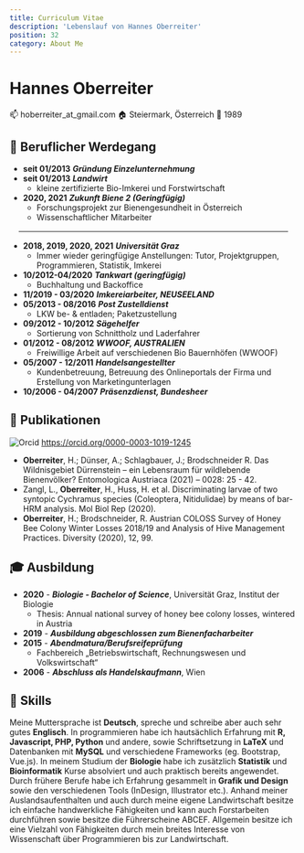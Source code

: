 ```yaml
---
title: Curriculum Vitae
description: 'Lebenslauf von Hannes Oberreiter'
position: 32
category: About Me
---
```


# Hannes Oberreiter

:mailbox: hoberreiter_at_gmail.com
:house: Steiermark, Österreich
:birthday: 1989

## :construction_worker: Beruflicher Werdegang

- **seit 01/2013**    ***Gründung Einzelunternehmung***
- **seit 01/2013**     ***Landwirt***
  - kleine zertifizierte Bio-Imkerei und Forstwirtschaft
- **2020, 2021**  ***Zukunft Biene 2 (Geringfügig)***
  - Forschungsprojekt zur Bienengesundheit in Österreich
  - Wissenschaftlicher Mitarbeiter

<hr style="margin: 1rem" />

- **2018, 2019, 2020, 2021**    ***Universität Graz***
  - Immer wieder geringfügige Anstellungen: Tutor, Projektgruppen, Programmieren, Statistik, Imkerei
- **10/2012-04/2020**     ***Tankwart (geringfügig)***
  - Buchhaltung und Backoffice
- **11/2019 - 03/2020**   ***Imkereiarbeiter, NEUSEELAND***
- **05/2013 - 08/2016**   ***Post Zustelldienst***
  - LKW be- & entladen; Paketzustellung
- **09/2012 - 10/2012**   ***Sägehelfer***
  - Sortierung von Schnittholz und Laderfahrer
- **01/2012 - 08/2012**   ***WWOOF, AUSTRALIEN***
  - Freiwillige Arbeit auf verschiedenen Bio Bauernhöfen (WWOOF)
- **05/2007 - 12/2011**   ***Handelsangestellter***
  - Kundenbetreuung, Betreuung des Onlineportals der Firma und Erstellung von Marketingunterlagen
- **10/2006 - 04/2007**   ***Präsenzdienst, Bundesheer***

## :paperclip: Publikationen

<div>
  <img alt="Orcid" src="/img/orcid.png" class="inline" style="margin-top: 0rem; margin-bottom: 0rem;" />
  <a class="inline" href=https://orcid.org/0000-0003-1019-1245>
    https://orcid.org/0000-0003-1019-1245
  </a>
</div>

- **Oberreiter**, H.; Dünser, A.; Schlagbauer, J.; Brodschneider R. Das Wildnisgebiet Dürrenstein – ein Lebensraum für wildlebende Bienenvölker? Entomologica Austriaca (2021) – 0028: 25 - 42.
- Zangl, L., **Oberreiter**, H., Huss, H. et al. Discriminating larvae of two syntopic Cychramus species (Coleoptera, Nitidulidae) by means of bar-HRM analysis. Mol Biol Rep (2020).
- **Oberreiter**, H.; Brodschneider, R. Austrian COLOSS Survey of Honey Bee Colony Winter Losses 2018/19 and Analysis of Hive Management Practices. Diversity (2020), 12, 99.

## :mortar_board: Ausbildung

- **2020** - ***Biologie - Bachelor of Science***, Universität Graz, Institut der Biologie
  - Thesis: Annual national survey of honey bee colony losses, wintered in Austria
- **2019** - ***Ausbildung abgeschlossen zum Bienenfacharbeiter***
- **2015** - ***Abendmatura/Berufsreifeprüfung***
  - Fachbereich „Betriebswirtschaft, Rechnungswesen und Volkswirtschaft“
- **2006** - ***Abschluss als Handelskaufmann***, Wien

## :memo: Skills

Meine Muttersprache ist **Deutsch**, spreche und schreibe aber auch sehr gutes **Englisch**. In programmieren habe ich hautsächlich Erfahrung mit **R, Javascript, PHP, Python** und andere, sowie Schriftsetzung in **LaTeX** und Datenbanken mit **MySQL** und verschiedene Frameworks (eg. Bootstrap, Vue.js). In meinem Studium der **Biologie** habe ich zusätzlich **Statistik** und **Bioinformatik** Kurse absolviert und auch praktisch bereits angewendet. Durch frühere Berufe habe ich Erfahrung gesammelt in **Grafik und Design** sowie den verschiedenen Tools (InDesign, Illustrator etc.). Anhand meiner Auslandsaufenthalten und auch durch meine eigene Landwirtschaft besitze ich einfache handwerkliche Fähigkeiten und kann auch Forstarbeiten durchführen sowie besitze die Führerscheine ABCEF. Allgemein besitze ich eine Vielzahl von Fähigkeiten durch mein breites Interesse von Wissenschaft über Programmieren bis zur Landwirtschaft.

<markdown-cloud-image url="btree-info/img/hannes" alt="Hannes Oberreiter"></markdown-cloud-image>
